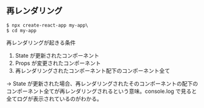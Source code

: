 ## 再レンダリング

```
$ npx create-react-app my-app\
$ cd my-app
```

再レンダリングが起きる条件

1. State が更新されたコンポーネント
2. Props が変更されたコンポーネント
3. 再レンダリングされたコンポーネント配下のコンポーネント全て

→ State が更新された場合、再レンダリングされたそのコンポーネントの配下のコンポーネント全てが再レンダリングされるという意味。console.log で見ると全てログが表示されているのがわかる。
